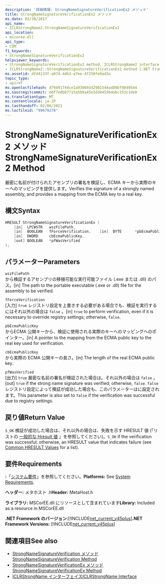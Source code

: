 ```yaml
---
description: '詳細情報: StrongNameSignatureVerificationEx2 メソッド'
title: StrongNameSignatureVerificationEx2 メソッド
ms.date: 03/30/2017
api_name:
- ICLRStrongName2.StrongNameSignatureVerificationEx2
api_location:
- mscoree.dll
api_type:
- COM
f1_keywords:
- StrongNameSignatureVerificationEx2
helpviewer_keywords:
- StrongNameSignatureVerificationEx2 method, ICLRStrongName2 interface [.NET Framework hosting]
- ICLRStrongName2::StrongNameSignatureVerificationEx2 method [.NET Framework hosting]
ms.assetid: dfd4133f-a074-4db3-a7ee-4f250fe9ad3a
topic_type:
- apiref
ms.openlocfilehash: d79491744ce1a930693d2901544ad80bf8049544
ms.sourcegitcommit: ddf7edb67715a5b9a45e3dd44536dabc153c1de0
ms.translationtype: MT
ms.contentlocale: ja-JP
ms.lasthandoff: 02/06/2021
ms.locfileid: "99679278"
---
```

# <a name="strongnamesignatureverificationex2-method"></a><span data-ttu-id="9988f-103">StrongNameSignatureVerificationEx2 メソッド</span><span class="sxs-lookup"><span data-stu-id="9988f-103">StrongNameSignatureVerificationEx2 Method</span></span>

<span data-ttu-id="9988f-104">厳密に名前が付けられたアセンブリの署名を検証し、ECMA キーから実際のキーへのマッピングを提供します。</span><span class="sxs-lookup"><span data-stu-id="9988f-104">Verifies the signature of a strongly named assembly, and provides a mapping from the ECMA key to a real key.</span></span>  
  
## <a name="syntax"></a><span data-ttu-id="9988f-105">構文</span><span class="sxs-lookup"><span data-stu-id="9988f-105">Syntax</span></span>  
  
```cpp  
HRESULT StrongNameSignatureVerificationEx (  
    [in]  LPCWSTR   wszFilePath,  
    [in]  BOOLEAN   fForceVerification,    [in]  BYTE      *pbEcmaPublicKey,  
    [in]  DWORD     cbEcmaPublicKey,  
    [out] BOOLEAN   *pfWasVerified  
);  
```  
  
## <a name="parameters"></a><span data-ttu-id="9988f-106">パラメーター</span><span class="sxs-lookup"><span data-stu-id="9988f-106">Parameters</span></span>  

 `wszFilePath`  
 <span data-ttu-id="9988f-107">から検証するアセンブリの移植可能な実行可能ファイル (.exe または .dll) のパス。</span><span class="sxs-lookup"><span data-stu-id="9988f-107">[in] The path to the portable executable (.exe or .dll) file for the assembly to be verified.</span></span>  
  
 `fForceVerification`  
 <span data-ttu-id="9988f-108">[入力] `true` レジストリ設定を上書きする必要がある場合でも、検証を実行するにはそれ以外の場合は `false` 。</span><span class="sxs-lookup"><span data-stu-id="9988f-108">[in] `true` to perform verification, even if it is necessary to override registry settings; otherwise, `false`.</span></span>  
  
 `pbEcmaPublicKey`  
 <span data-ttu-id="9988f-109">からECMA 公開キーから、検証に使用される実際のキーへのマッピングへのポインター。</span><span class="sxs-lookup"><span data-stu-id="9988f-109">[in] A pointer to the mapping from the ECMA public key to the real key used for verification.</span></span>  
  
 `cbEcmaPublicKey`  
 <span data-ttu-id="9988f-110">から実際の ECMA 公開キーの長さ。</span><span class="sxs-lookup"><span data-stu-id="9988f-110">[in] The length of the real ECMA public key.</span></span>  
  
 `pfWasVerified`  
 <span data-ttu-id="9988f-111">[出力] `true` 厳密な名前の署名が検証された場合は。それ以外の場合は `false` 。</span><span class="sxs-lookup"><span data-stu-id="9988f-111">[out] `true` if the strong name signature was verified; otherwise, `false`.</span></span> <span data-ttu-id="9988f-112">`false`レジストリ設定によって検証が成功した場合も、このパラメーターはに設定されます。</span><span class="sxs-lookup"><span data-stu-id="9988f-112">This parameter is also set to `false` if the verification was successful due to registry settings.</span></span>  
  
## <a name="return-value"></a><span data-ttu-id="9988f-113">戻り値</span><span class="sxs-lookup"><span data-stu-id="9988f-113">Return Value</span></span>  

 <span data-ttu-id="9988f-114">`S_OK` 検証が成功した場合は、それ以外の場合は、失敗を示す HRESULT 値 (「リストの [一般的な Hresult 値](/windows/win32/seccrypto/common-hresult-values) 」を参照してください)。</span><span class="sxs-lookup"><span data-stu-id="9988f-114">`S_OK` if the verification was successful; otherwise, an HRESULT value that indicates failure (see [Common HRESULT Values](/windows/win32/seccrypto/common-hresult-values) for a list).</span></span>  
  
## <a name="requirements"></a><span data-ttu-id="9988f-115">要件</span><span class="sxs-lookup"><span data-stu-id="9988f-115">Requirements</span></span>  

 <span data-ttu-id="9988f-116">**:**「[システム要件](../../get-started/system-requirements.md)」を参照してください。</span><span class="sxs-lookup"><span data-stu-id="9988f-116">**Platforms:** See [System Requirements](../../get-started/system-requirements.md).</span></span>  
  
 <span data-ttu-id="9988f-117">**ヘッダー:** メタホスト .h</span><span class="sxs-lookup"><span data-stu-id="9988f-117">**Header:** MetaHost.h</span></span>  
  
 <span data-ttu-id="9988f-118">**ライブラリ:** MSCorEE.dll にリソースとして含まれています</span><span class="sxs-lookup"><span data-stu-id="9988f-118">**Library:** Included as a resource in MSCorEE.dll</span></span>  
  
 <span data-ttu-id="9988f-119">**.NET Framework のバージョン:**[!INCLUDE[net_current_v45plus](../../../../includes/net-current-v45plus-md.md)]</span><span class="sxs-lookup"><span data-stu-id="9988f-119">**.NET Framework Versions:** [!INCLUDE[net_current_v45plus](../../../../includes/net-current-v45plus-md.md)]</span></span>  
  
## <a name="see-also"></a><span data-ttu-id="9988f-120">関連項目</span><span class="sxs-lookup"><span data-stu-id="9988f-120">See also</span></span>

- [<span data-ttu-id="9988f-121">StrongNameSignatureVerification メソッド</span><span class="sxs-lookup"><span data-stu-id="9988f-121">StrongNameSignatureVerification Method</span></span>](iclrstrongname-strongnamesignatureverification-method.md)
- [<span data-ttu-id="9988f-122">StrongNameSignatureVerificationEx メソッド</span><span class="sxs-lookup"><span data-stu-id="9988f-122">StrongNameSignatureVerificationEx Method</span></span>](iclrstrongname-strongnamesignatureverificationex-method.md)
- [<span data-ttu-id="9988f-123">ICLRStrongName インターフェイス</span><span class="sxs-lookup"><span data-stu-id="9988f-123">ICLRStrongName Interface</span></span>](iclrstrongname-interface.md)
